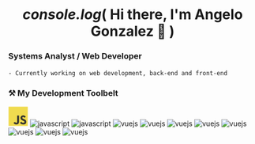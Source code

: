 <h1 align="center"> <i>console.log</i>( Hi there, I'm Angelo Gonzalez 👋 ) </h1>

### Systems Analyst / Web Developer
~~~
- Currently working on web development, back-end and front-end
~~~
### ⚒ My Development Toolbelt
<p align="left">
  <img src="https://raw.githubusercontent.com/devicons/devicon/master/icons/javascript/javascript-original.svg" alt="javascript" width="40" height="40" />
  <img src="https://www.vectorlogo.zone/logos/w3_html5/w3_html5-icon.svg" alt="javascript" width="40" height="40" />
  <img src="https://www.vectorlogo.zone/logos/w3_css/w3_css-icon.svg" alt="javascript" width="40" height="40" />
  <img src="https://www.vectorlogo.zone/logos/vuejs/vuejs-icon.svg" alt="vuejs" width="40" height="40" />
  <img src="https://www.vectorlogo.zone/logos/python/python-icon.svg" alt="vuejs" width="40" height="40" />
  <img src="https://www.vectorlogo.zone/logos/laravel/laravel-icon.svg" alt="vuejs" width="40" height="40" />
  <img src="https://www.vectorlogo.zone/logos/nodejs/nodejs-icon.svg" alt="vuejs" width="40" height="40" />
  <img src="https://www.vectorlogo.zone/logos/reactjs/reactjs-icon.svg" alt="vuejs" width="40" height="40" />
  <img src="https://www.vectorlogo.zone/logos/visualstudio_code/visualstudio_code-icon.svg" alt="vuejs" width="40" height="40" />
  <img src="https://www.vectorlogo.zone/logos/postgresql/postgresql-icon.svg" alt="vuejs" width="40" height="40" />
  <img src="https://www.freeiconspng.com/uploads/sql-server-icon-png-8.png" alt="vuejs" width="40" height="40" />
  
</p>


<!--
**Damian511/Damian511** is a ✨ _special_ ✨ repository because its `README.md` (this file) appears on your GitHub profile.

Here are some ideas to get you started:

- 🔭 I’m currently working on ...
- 🌱 I’m currently learning ...
- 👯 I’m looking to collaborate on ...
- 🤔 I’m looking for help with ...
- 💬 Ask me about ...
- 📫 How to reach me: ...
- 😄 Pronouns: ...
- ⚡ Fun fact: ...
-->
